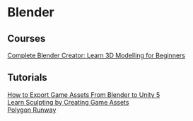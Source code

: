 # Blender


## Courses
[Complete Blender Creator: Learn 3D Modelling for Beginners](https://www.udemy.com/blendertutorial/)

## Tutorials
[How to Export Game Assets From Blender to Unity 5](https://lmhpoly.com/how-to-export-game-assets-from-blender-to-unity-5/)  
[Learn Sculpting by Creating Game Assets](https://www.youtube.com/watch?v=jRiSdYby6v8)  
[Polygon Runway](https://www.youtube.com/channel/UCGSJevmBuDyxjLLOBNaYMGA/videos)
